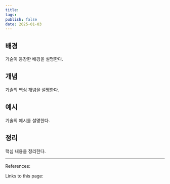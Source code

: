 ```yaml
---
title: 
tags: 
publish: false
date: 2025-01-03
---
```

## 배경
기술이 등장한 배경을 설명한다.

## 개념
기술의 핵심 개념을 설명한다.

## 예시
기술의 예시를 설명한다.

## 정리
핵심 내용을 정리한다.


---
References: 

Links to this page: 